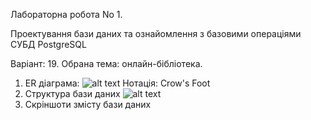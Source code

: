 
Лабораторна робота No 1.

Проектування бази даних та ознайомлення з базовими операціями СУБД PostgreSQL

Варіант: 19.
Обрана тема: онлайн-бібліотека.

1. ER діаграма:
![alt text]("https://imgur.com/IDgsZX8")
Нотація: Crow's Foot
2. Структура бази даних
![alt text]("https://imgur.com/pKUPBvY")
3. Скріншоти змісту бази даних
